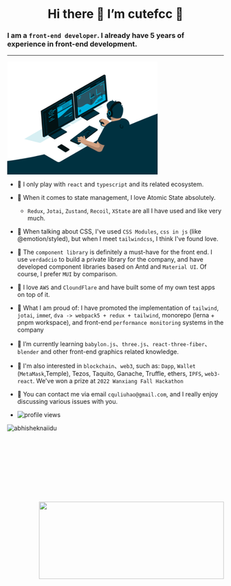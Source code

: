 # <div align="center">Hi there  🚀  I’m cutefcc 🚀 </div>


### I am a `front-end developer`. I already have 5 years of experience in front-end development.
--- 

<div style="display: flex; justifyContent: center">
<!--   <img src="https://github-readme-stats.vercel.app/api?username=cutefcc&show_icons=true&theme=gotham" width="350" alt="abhisheknaiidu" /> -->
  <img align="right" alt="coding animated image --- gif" src="./public/code.gif?raw=true" width="350" />
</div>





- 🐛 I only play with `react` and `typescript` and its related ecosystem.

- 🦗 When it comes to state management, I love Atomic State absolutely. 
  - `Redux`, `Jotai`, `Zustand`, `Recoil`, `XState` are all I have used and like very much.
  
- 🦐 When talking about CSS, I've used `CSS Modules`, `css in js` (like @emotion/styled), but when I meet `tailwindcss`, I think I've found love.

- 🐔 The `component library` is definitely a must-have for the front end. I use `verdadcio` to build a private library for the company, and have developed component libraries based on Antd and `Material UI`. Of course, I prefer `MUI` by comparison.

- 🐷 I love `AWS` and `CloundFlare` and have built some of my own test apps on top of it.

- 🦊 What I am proud of: I have promoted the implementation of `tailwind`, `jotai`, `imme`r, `dva -> webpack5 + redux + tailwind`, monorepo (lerna + pnpm workspace), and front-end `performance monitoring` systems in the company

- 🌱 I’m currently learning `babylon.js`、`three.js`、`react-three-fiber`、`blender` and other front-end graphics related knowledge.

- 🍎 I'm also interested in `blockchain`、`web3`, such as: `Dapp`, `Wallet` (`MetaMask`,Temple), Tezos, Taquito, Ganache, Truffle, ethers, `IPFS`, `web3-react`. We've won a prize at `2022 Wanxiang Fall Hackathon`
- 🐶 You can contact me via email `cquliuhao@gmail.com`, and I really enjoy discussing various issues with you.
- <img src="https://gpvc.arturio.dev/cutefcc" alt="profile views">

<!-- <div style="display: flex;"> -->
<img align="left" src="https://github-readme-stats.vercel.app/api?username=cutefcc&show_icons=true&theme=gotham" width="430" height="180" alt="abhisheknaiidu" />
<img align="right" src="https://github-readme-stats.vercel.app/api/top-langs/?username=cutefcc&theme=cobalt&layout=compact&show_icons=true" width="430" height="180"  />
<!-- </div> -->


